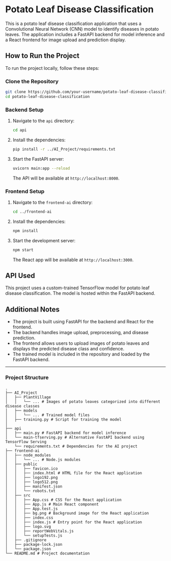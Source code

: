 
# Potato Leaf Disease Classification

This is a potato leaf disease classification application that uses a Convolutional Neural Network (CNN) model to identify diseases in potato leaves. The application includes a FastAPI backend for model inference and a React frontend for image upload and prediction display.

## How to Run the Project

To run the project locally, follow these steps:

### Clone the Repository

```bash
git clone https://github.com/your-username/potato-leaf-disease-classification.git
cd potato-leaf-disease-classification
```

### Backend Setup

1. Navigate to the `api` directory:

    ```bash
    cd api
    ```

2. Install the dependencies:

    ```bash
    pip install -r ../AI_Project/requirements.txt
    ```

3. Start the FastAPI server:

    ```bash
    uvicorn main:app --reload
    ```

   The API will be available at `http://localhost:8000`.

### Frontend Setup

1. Navigate to the `frontend-ai` directory:

    ```bash
    cd ../frontend-ai
    ```

2. Install the dependencies:

    ```bash
    npm install
    ```

3. Start the development server:

    ```bash
    npm start
    ```

   The React app will be available at `http://localhost:3000`.

## API Used

This project uses a custom-trained TensorFlow model for potato leaf disease classification. The model is hosted within the FastAPI backend.

## Additional Notes

- The project is built using FastAPI for the backend and React for the frontend.
- The backend handles image upload, preprocessing, and disease prediction.
- The frontend allows users to upload images of potato leaves and displays the predicted disease class and confidence.
- The trained model is included in the repository and loaded by the FastAPI backend.

---

### Project Structure

```plaintext
.
├── AI_Project
│   ├── PlantVillage
│   │   └── ... # Images of potato leaves categorized into different disease classes
│   ├── models
│   │   └── ... # Trained model files
│   ├── training.py # Script for training the model
│  
├── api
│   ├── main.py # FastAPI backend for model inference
│   └── main-tfserving.py # Alternative FastAPI backend using TensorFlow Serving
    └── requirements.txt # Dependencies for the AI project
├── frontend-ai
│   ├── node_modules
│   │   └── ... # Node.js modules
│   ├── public
│   │   ├── favicon.ico
│   │   ├── index.html # HTML file for the React application
│   │   ├── logo192.png
│   │   ├── logo512.png
│   │   ├── manifest.json
│   │   └── robots.txt
│   ├── src
│   │   ├── App.css # CSS for the React application
│   │   ├── App.js # Main React component
│   │   ├── App.test.js
│   │   ├── bg.png # Background image for the React application
│   │   ├── index.css
│   │   ├── index.js # Entry point for the React application
│   │   ├── logo.svg
│   │   ├── reportWebVitals.js
│   │   └── setupTests.js
│   ├── .gitignore
│   ├── package-lock.json
│   └── package.json
└── README.md # Project documentation

